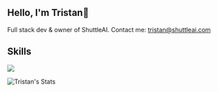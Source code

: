 <h2 align="left">Hello, I'm Tristan👋</h2>
<div align="left">
  Full stack dev & owner of ShuttleAI. Contact me:
  <a href='&#109;a&#105;lto&#58;%&#55;4r&#105;s%74&#97;%&#54;&#69;&#64;&#115;hu%7&#52;&#116;%6&#67;ea&#105;%2Ec%&#54;Fm'>tri&#115;&#116;an&#64;s&#104;ut&#116;leai&#46;co&#109;</a>
</div>
<h2 align="left">Skills</h2>

<p align="left">
  <a href="https://github.com/shuttleai">
    <img src="https://skillicons.dev/icons?i=python,tailwind,react,nextjs,ts,html,css,vscode" />
  </a>
</p>

<p href="https://github.com/shuttleai" align="left">
    <img alt="Tristan's Stats" src="https://github-readme-stats-git-masterorgs-github-readme-stats-team.vercel.app/api?username=tristandevs&include_orgs=true&show_icons=true&hide_border=true&theme=tokyonight&locale=en">
</p>
